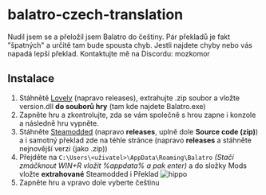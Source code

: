# balatro-czech-translation
Nudil jsem se a přeložil jsem Balatro do češtiny. Pár překladů je fakt "špatných" a určitě tam bude spousta chyb.
Jestli najdete chyby nebo vás napadá lepší překlad. Kontaktujte mě na Discordu: mozkomor
## Instalace
1. Stáhnětě [Lovely](https://github.com/ethangreen-dev/lovely-injector) (napravo releases), extrahujte .zip soubor a vložte version.dll **do souborů hry** (tam kde najdete Balatro.exe)
2. Zapněte hru a zkontrolujte, zda se vám společně s hrou zapne i konzole a následně hru vypněte.
3. Stáhněte [Steamodded](https://github.com/Steamodded/smods) (napravo **releases**, uplně dole **Source code (zip)**) a i samotný překlad zde na téhle stránce (napravo **releases** a stáhněte nejnovější verzi (jako .zip))
4. Přejděte na `C:\Users\<uživatel>\AppData\Roaming\Balatro` *(Stačí zmáčknout WIN+R vložit %appdata% a pak enter)* a do složky Mods vložte **extrahované** Steamodded i Překlad
![hippo](https://i.imgur.com/CyVKokW.gif)
5. Zapněte hru a vpravo dole vyberte češtinu

